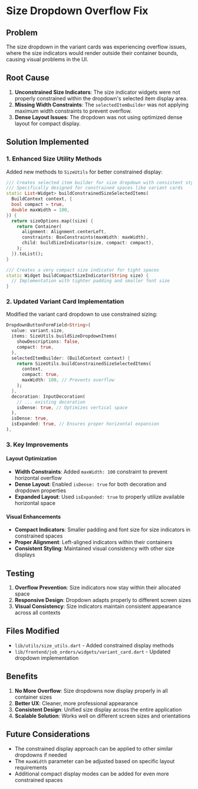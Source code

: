 # Size Dropdown Overflow Fix

## Problem
The size dropdown in the variant cards was experiencing overflow issues, where the size indicators would render outside their container bounds, causing visual problems in the UI.

## Root Cause
1. **Unconstrained Size Indicators**: The size indicator widgets were not properly constrained within the dropdown's selected item display area.
2. **Missing Width Constraints**: The `selectedItemBuilder` was not applying maximum width constraints to prevent overflow.
3. **Dense Layout Issues**: The dropdown was not using optimized dense layout for compact display.

## Solution Implemented

### 1. Enhanced Size Utility Methods
Added new methods to `SizeUtils` for better constrained display:

```dart
/// Creates selected item builder for size dropdown with consistent styling
/// Specifically designed for constrained spaces like variant cards
static List<Widget> buildConstrainedSizeSelectedItems(
  BuildContext context, {
  bool compact = true,
  double maxWidth = 100,
}) {
  return sizeOptions.map((size) {
    return Container(
      alignment: Alignment.centerLeft,
      constraints: BoxConstraints(maxWidth: maxWidth),
      child: buildSizeIndicator(size, compact: compact),
    );
  }).toList();
}

/// Creates a very compact size indicator for tight spaces
static Widget buildCompactSizeIndicator(String size) {
  // Implementation with tighter padding and smaller font size
}
```

### 2. Updated Variant Card Implementation
Modified the variant card dropdown to use constrained sizing:

```dart
DropdownButtonFormField<String>(
  value: variant.size,
  items: SizeUtils.buildSizeDropdownItems(
    showDescriptions: false,
    compact: true,
  ),
  selectedItemBuilder: (BuildContext context) {
    return SizeUtils.buildConstrainedSizeSelectedItems(
      context,
      compact: true,
      maxWidth: 100, // Prevents overflow
    );
  },
  decoration: InputDecoration(
    // ... existing decoration
    isDense: true, // Optimizes vertical space
  ),
  isDense: true,
  isExpanded: true, // Ensures proper horizontal expansion
),
```

### 3. Key Improvements

#### Layout Optimization
- **Width Constraints**: Added `maxWidth: 100` constraint to prevent horizontal overflow
- **Dense Layout**: Enabled `isDense: true` for both decoration and dropdown properties
- **Expanded Layout**: Used `isExpanded: true` to properly utilize available horizontal space

#### Visual Enhancements
- **Compact Indicators**: Smaller padding and font size for size indicators in constrained spaces
- **Proper Alignment**: Left-aligned indicators within their containers
- **Consistent Styling**: Maintained visual consistency with other size displays

## Testing
1. **Overflow Prevention**: Size indicators now stay within their allocated space
2. **Responsive Design**: Dropdown adapts properly to different screen sizes
3. **Visual Consistency**: Size indicators maintain consistent appearance across all contexts

## Files Modified
- `lib/utils/size_utils.dart` - Added constrained display methods
- `lib/frontend/job_orders/widgets/variant_card.dart` - Updated dropdown implementation

## Benefits
1. **No More Overflow**: Size dropdowns now display properly in all container sizes
2. **Better UX**: Cleaner, more professional appearance
3. **Consistent Design**: Unified size display across the entire application
4. **Scalable Solution**: Works well on different screen sizes and orientations

## Future Considerations
- The constrained display approach can be applied to other similar dropdowns if needed
- The `maxWidth` parameter can be adjusted based on specific layout requirements
- Additional compact display modes can be added for even more constrained spaces
